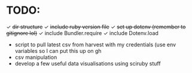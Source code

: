 # TODO:
✓ ~~dir structure~~
✓ ~~include ruby version file~~
✓ ~~set up dotenv (remember to gitignore lol)~~
✓ include Bundler.require
✓ include Dotenv.load
- script to pull latest csv from harvest with my credentials (use env variables so I can put this up on gh
- csv manipulation
- develop a few useful data visualisations using sciruby stuff
